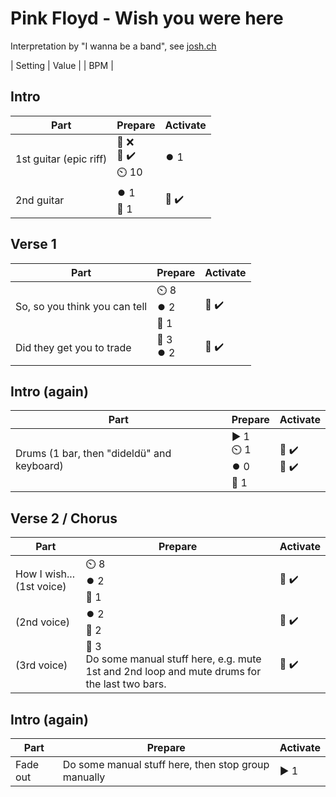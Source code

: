 # Pink Floyd - Wish you were here

Interpretation by "I wanna be a band", see [josh.ch](http://josh.ch)

| Setting | Value |
| BPM | 

## Intro

| Part | Prepare | Activate |
| --- | --- | --- |
| 1st guitar (epic riff) | 🎤 ❌<br>🎸 ✔️<br>⏲️ 10 | ⏺️ 1 |
| 2nd guitar | ⏺️ 1<br>🎸 1 | 🎸 ✔️ |

## Verse 1

| Part | Prepare | Activate |
| --- | --- | --- |
| So, so you think you can tell | ⏲️ 8<br>⏺️ 2<br>🎸 1 | 🎸 ✔️ |
| Did they get you to trade | 🎸 3<br>⏺️ 2<br> | 🎸 ✔️ |

## Intro (again)

| Part | Prepare | Activate |
| --- | --- | --- |
| Drums (1 bar, then "dideldü" and keyboard) | ▶️ 1<br>⏲️ 1<br>⏺️ 0<br>🎹 1 | 🎤 ✔️<br>🎹 ✔️ |

## Verse 2 / Chorus

| Part | Prepare | Activate |
| --- | --- | --- |
| How I wish... (1st voice) | ⏲️ 8<br>⏺️ 2<br>🎹 1 | 🎹 ✔️ |
| (2nd voice) | ⏺️ 2<br>🎹 2 | 🎹 ✔️ |
| (3rd voice) | 🎸 3<br>Do some manual stuff here, e.g. mute 1st and 2nd loop and mute drums for the last two bars. | 🎸 ✔️ |

## Intro (again)

| Part | Prepare | Activate |
| --- | --- | --- |
| Fade out | Do some manual stuff here, then stop group manually | ▶️ 1 |
